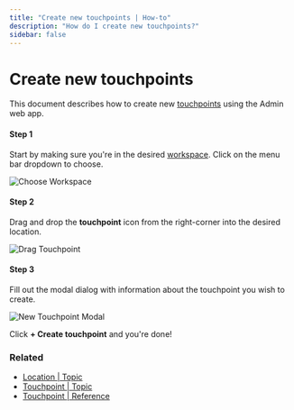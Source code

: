 ```yaml
---
title: "Create new touchpoints | How-to"
description: "How do I create new touchpoints?"
sidebar: false
---
```


# Create new touchpoints

This document describes how to create new [touchpoints](/topic/touchpoints/) using the Admin web app.

#### Step 1

Start by making sure you're in the desired [workspace](/reference/workspaces/). Click on the menu bar dropdown to choose.

![Choose Workspace](/images/navigation/choose-workspace-dropdown.png)

#### Step 2

Drag and drop the **touchpoint** icon from the right-corner into the desired location.

![Drag Touchpoint](/images/tree/office-drag-drop-touchpoint.png)

#### Step 3

Fill out the modal dialog with information about the touchpoint you wish to create.

![New Touchpoint Modal](/images/modals/office-1st-conf-room-101-create-touchpoint.png)

Click **+ Create touchpoint** and you're done!

### Related

* [Location | Topic](/topic/locations/)
* [Touchpoint | Topic](/topic/touchpoints/)
* [Touchpoint | Reference](/reference/touchpoints/)

